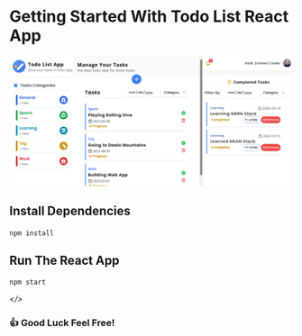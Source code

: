 # Getting Started With Todo List React App

![image](./readme_assets/pic.png)

## Install Dependencies

```
npm install
```

## Run The React App

```
npm start
```

_</>_

### 👍 Good Luck Feel Free!
